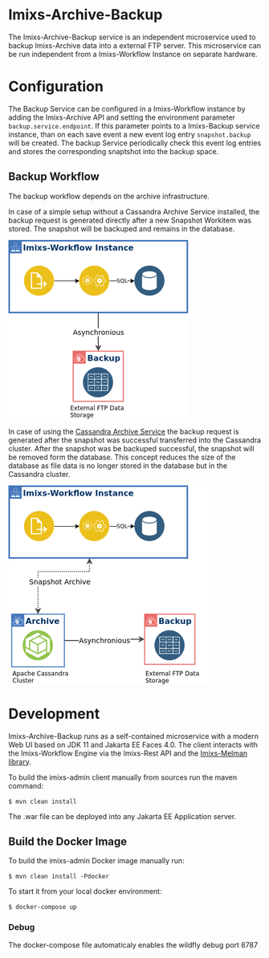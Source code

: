 # Imixs-Archive-Backup

The Imixs-Archive-Backup service is an independent microservice used to backup Imixs-Archive data into a external FTP server. This microservice can be run independent from a Imixs-Workflow Instance on separate hardware.


# Configuration

The Backup Service can be configured in a Imixs-Workflow instance by adding the Imixs-Archive API and setting the environment parameter `backup.service.endpoint`. If this parameter points to a Imixs-Backup service instance, than on each save event a new event log entry `snapshot.backup` will be created. The backup Service periodically check this event log entries and stores the corresponding snaptshot into the backup space.

## Backup Workflow

The backup workflow depends on the archive infrastructure. 

In case of a simple setup without a Cassandra Archive Service installed, the backup request is generated directly after a new Snapshot Workitem was stored. The snapshot will be backuped and remains in the database.

<img src="https://github.com/imixs/imixs-archive/raw/master/docs/imixs-backup.png"/>

In case of using the [Cassandra Archive Service](../imixs-archive-service/README.md) the backup request is generated after the snapshot was successful transferred into the Cassandra cluster. After the snapshot was be backuped successful, the snapshot will be removed form the database. This concept reduces the size of the database as file data is no longer stored in the database but in the Cassandra cluster.

<img src="https://github.com/imixs/imixs-archive/raw/master/docs/imixs-archive-backup.png"/>

# Development

Imixs-Archive-Backup  runs as a self-contained microservice with a modern Web UI based on JDK 11 and Jakarta EE Faces 4.0. The client interacts with the Imixs-Workflow Engine via the Imixs-Rest API and the [Imixs-Melman library](https://github.com/imixs/imixs-melman). 

To build the imixs-admin client manually from sources run the maven command:

	$ mvn clean install

The .war file can be deployed into any Jakarta EE Application server.

## Build the Docker Image

To build the imixs-admin Docker image manually run:

	$ mvn clean install -Pdocker

To start it from your local docker environment:

	$ docker-compose up

### Debug

The docker-compose file automaticaly enables the wildfly debug port 8787
